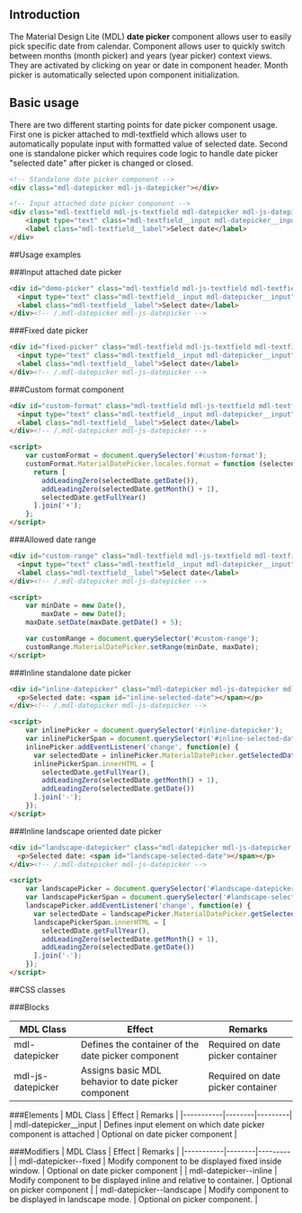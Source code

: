 ## Introduction
The Material Design Lite (MDL) **date picker** component allows user to easily pick specific date from calendar. Component allows user to quickly switch between months (month picker) and years (year picker) context views. They are activated by clicking on year or date in component header. Month picker is automatically selected upon component initialization.

## Basic usage
There are two different starting points for date picker component usage.
First one is picker attached to mdl-textfield which allows user to automatically populate input with formatted value of selected date.
Second one is standalone picker which requires code logic to handle date picker "selected date" after picker is changed or closed.

```html
<!-- Standalone date picker component -->
<div class="mdl-datepicker mdl-js-datepicker"></div>
```

```html
<!-- Input attached date picker component -->
<div class="mdl-textfield mdl-js-textfield mdl-datepicker mdl-js-datepicker">
    <input type="text" class="mdl-textfield__input mdl-datepicker__input">
    <label class="mdl-textfield__label">Select date</label>
</div>
```

##Usage examples

###Input attached date picker

```html
<div id="demo-picker" class="mdl-textfield mdl-js-textfield mdl-textfield--floating-label mdl-datepicker mdl-js-datepicker">
  <input type="text" class="mdl-textfield__input mdl-datepicker__input" required>
  <label class="mdl-textfield__label">Select date</label>
</div><!-- /.mdl-datepicker mdl-js-datepicker -->
```

###Fixed date picker

```html
<div id="fixed-picker" class="mdl-textfield mdl-js-textfield mdl-textfield--floating-label mdl-datepicker mdl-js-datepicker mdl-datepicker--fixed">
  <input type="text" class="mdl-textfield__input mdl-datepicker__input">
  <label class="mdl-textfield__label">Select date</label>
</div><!-- /.mdl-datepicker mdl-js-datepicker -->
```

###Custom format component

```html
<div id="custom-format" class="mdl-textfield mdl-js-textfield mdl-textfield--floating-label mdl-datepicker mdl-js-datepicker mdl-datepicker--fixed">
  <input type="text" class="mdl-textfield__input mdl-datepicker__input">
  <label class="mdl-textfield__label">Select date</label>
</div><!-- /.mdl-datepicker mdl-js-datepicker -->

<script>
    var customFormat = document.querySelector('#custom-format');
    customFormat.MaterialDatePicker.locales.format = function (selectedDate) {
      return [
        addLeadingZero(selectedDate.getDate()),
        addLeadingZero(selectedDate.getMonth() + 1),
        selectedDate.getFullYear()
      ].join('+');
    };
</script>
```


###Allowed date range

```html
<div id="custom-range" class="mdl-textfield mdl-js-textfield mdl-textfield--floating-label mdl-datepicker mdl-js-datepicker mdl-datepicker--fixed">
  <input type="text" class="mdl-textfield__input mdl-datepicker__input">
  <label class="mdl-textfield__label">Select date</label>
</div><!-- /.mdl-datepicker mdl-js-datepicker -->

<script>
    var minDate = new Date(),
        maxDate = new Date();
    maxDate.setDate(maxDate.getDate() + 5);

    var customRange = document.querySelector('#custom-range');
    customRange.MaterialDatePicker.setRange(minDate, maxDate);
</script>
```

###Inline standalone date picker

```html
<div id="inline-datepicker" class="mdl-datepicker mdl-js-datepicker mdl-datepicker--inline is-visible">
  <p>Selected date: <span id="inline-selected-date"></span></p>
</div><!-- /.mdl-datepicker mdl-js-datepicker -->

<script>
    var inlinePicker = document.querySelector('#inline-datepicker');
    var inlinePickerSpan = document.querySelector('#inline-selected-date');
    inlinePicker.addEventListener('change', function(e) {
      var selectedDate = inlinePicker.MaterialDatePicker.getSelectedDate();
      inlinePickerSpan.innerHTML = [
        selectedDate.getFullYear(),
        addLeadingZero(selectedDate.getMonth() + 1),
        addLeadingZero(selectedDate.getDate())
      ].join('-');
    });
</script>
```

###Inline landscape oriented date picker

```html
<div id="landscape-datepicker" class="mdl-datepicker mdl-js-datepicker mdl-datepicker--landscape mdl-datepicker--inline is-visible">
  <p>Selected date: <span id="landscape-selected-date"></span></p>
</div><!-- /.mdl-datepicker mdl-js-datepicker -->

<script>
    var landscapePicker = document.querySelector('#landscape-datepicker');
    var landscapePickerSpan = document.querySelector('#landscape-selected-date');
    landscapePicker.addEventListener('change', function(e) {
      var selectedDate = landscapePicker.MaterialDatePicker.getSelectedDate();
      landscapePickerSpan.innerHTML = [
        selectedDate.getFullYear(),
        addLeadingZero(selectedDate.getMonth() + 1),
        addLeadingZero(selectedDate.getDate())
      ].join('-');
    });
</script>
```

##CSS classes

###Blocks

| MDL Class | Effect | Remarks |
|-----------|--------|---------|
| mdl-datepicker | Defines the container of the date picker component | Required on date picker container |
| mdl-js-datepicker | Assigns basic MDL behavior to date picker component | Required on date picker container |

###Elements
| MDL Class | Effect | Remarks |
|-----------|--------|---------|
| mdl-datepicker__input | Defines input element on which date picker component is attached | Optional on date picker component |

###Modifiers
| MDL Class | Effect | Remarks |
|-----------|--------|---------|
| mdl-datepicker--fixed | Modify component to be displayed fixed inside window. | Optional on date picker component |
| mdl-datepicker--inline | Modify component to be displayed inline and relative to container. | Optional on picker component |
| mdl-datepicker--landscape | Modify component to be displayed in landscape mode. | Optional on picker component. |